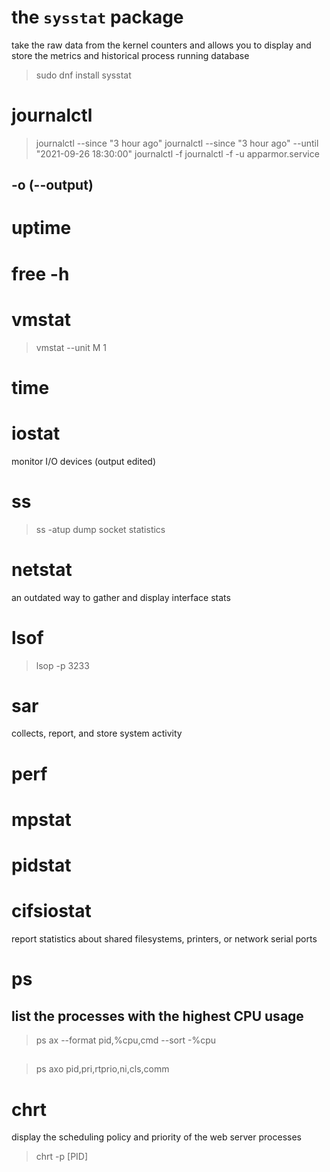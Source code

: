 # the `sysstat` package
take the raw data from the kernel counters and allows you to display and store
the metrics and historical process running database
> sudo dnf install sysstat

# journalctl
> journalctl --since "3 hour ago"
> journalctl --since "3 hour ago" --until "2021-09-26 18:30:00"
> journalctl -f
> journalctl -f -u apparmor.service
## -o (--output)

# uptime

# free -h

# vmstat
> vmstat --unit M 1

# time

# iostat
monitor I/O devices (output edited)

# ss
> ss -atup
dump socket statistics

# netstat
an outdated way to gather and display interface stats

# lsof
> lsop -p 3233

# sar
collects, report, and store system activity

# perf

# mpstat

# pidstat

# cifsiostat
report statistics about shared filesystems, printers, or network serial ports

# ps
## list the processes with the highest CPU usage
> ps ax --format pid,%cpu,cmd --sort -%cpu
##
> ps axo pid,pri,rtprio,ni,cls,comm 

# chrt
display the scheduling policy and priority of the web server processes
> chrt -p [PID]
